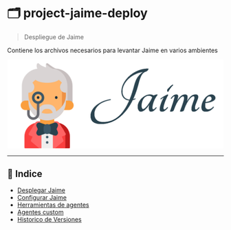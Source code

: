 # :card_index_dividers: project-jaime-deploy

> Despliegue de Jaime

Contiene los archivos necesarios para levantar Jaime en varios ambientes

![alt](docs/img/logo.png)

---

## :bookmark: Indice

* [Desplegar Jaime](docs/desplegar.md)
* [Configurar Jaime](docs/config.md)
* [Herramientas de agentes](docs/agentes.md)
* [Agentes custom](docs/agente_custom.md)
* [Historico de Versiones](docs/versiones.md)

